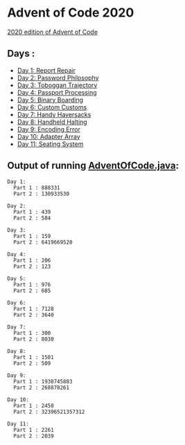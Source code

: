 # Advent of Code 2020

[2020 edition of Advent of Code](https://adventofcode.com/2020)

## Days :

  - [Day 1: Report Repair](days/day1/Day1.java)
  - [Day 2: Password Philosophy](days/day2/Day2.java)
  - [Day 3: Toboggan Trajectory](days/day3/Day3.java)
  - [Day 4: Passport Processing](days/day4/Day4.java)
  - [Day 5: Binary Boarding](days/day5/Day5.java)
  - [Day 6: Custom Customs](days/day6/Day6.java)
  - [Day 7: Handy Haversacks](days/day7/Day7.java)
  - [Day 8: Handheld Halting](days/day8/Day8.java)
  - [Day 9: Encoding Error](days/day9/Day9.java)
  - [Day 10: Adapter Array](days/day10/Day10.java)
  - [Day 11: Seating System](days/day11/Day11.java)

## Output of running [AdventOfCode.java](AdventOfCode.java):

```
Day 1:
  Part 1 : 888331
  Part 2 : 130933530

Day 2:
  Part 1 : 439
  Part 2 : 584

Day 3:
  Part 1 : 159
  Part 2 : 6419669520

Day 4:
  Part 1 : 206
  Part 2 : 123

Day 5:
  Part 1 : 976
  Part 2 : 685

Day 6:
  Part 1 : 7128
  Part 2 : 3640

Day 7:
  Part 1 : 300
  Part 2 : 8030

Day 8:
  Part 1 : 1501
  Part 2 : 509

Day 9:
  Part 1 : 1930745883
  Part 2 : 268878261

Day 10:
  Part 1 : 2450
  Part 2 : 32396521357312

Day 11:
  Part 1 : 2261
  Part 2 : 2039
```